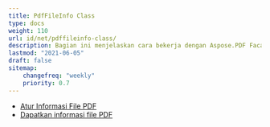 ```yaml
---
title: PdfFileInfo Class
type: docs
weight: 110
url: id/net/pdffileinfo-class/
description: Bagian ini menjelaskan cara bekerja dengan Aspose.PDF Facades menggunakan PdfFileInfo Class.
lastmod: "2021-06-05"
draft: false
sitemap:
    changefreq: "weekly"
    priority: 0.7
---
```


- [Atur Informasi File PDF](/pdf/net/set-pdf-file-information/)
- [Dapatkan informasi file PDF](/pdf/net/get-pdf-file-information/)